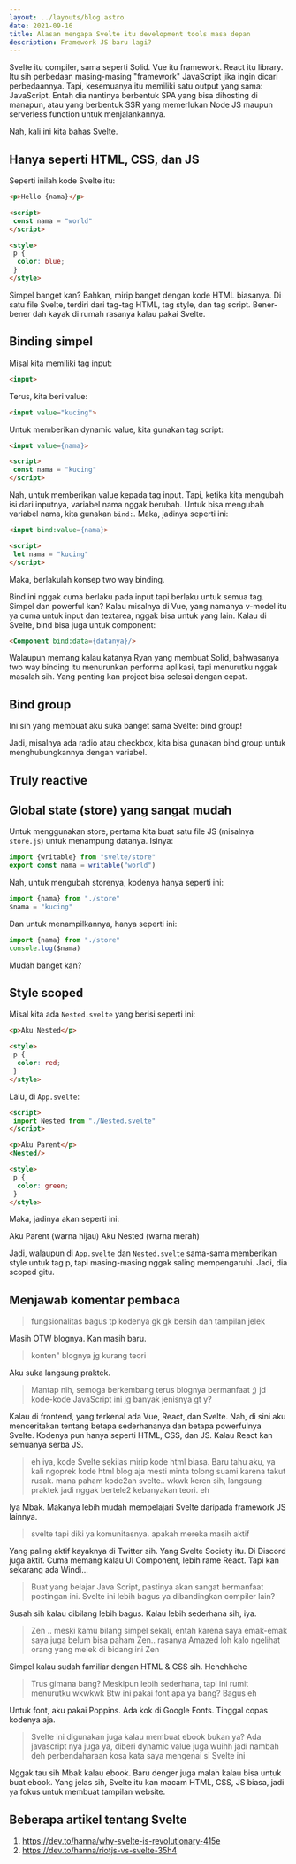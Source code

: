 ```yaml
---
layout: ../layouts/blog.astro
date: 2021-09-16
title: Alasan mengapa Svelte itu development tools masa depan
description: Framework JS baru lagi?
---
```


Svelte itu compiler, sama seperti Solid. Vue itu framework. React itu library. Itu sih perbedaan masing-masing "framework" JavaScript jika ingin dicari perbedaannya. Tapi, kesemuanya itu memiliki satu output yang sama: JavaScript. Entah dia nantinya berbentuk SPA yang bisa dihosting di manapun, atau yang berbentuk SSR yang memerlukan Node JS maupun serverless function untuk menjalankannya. 

Nah, kali ini kita bahas Svelte.

## Hanya seperti HTML, CSS, dan JS

Seperti inilah kode Svelte itu:

```html
<p>Hello {nama}</p>

<script>
 const nama = "world"
</script>

<style>
 p {
  color: blue;
 }
</style>
```

Simpel banget kan? Bahkan, mirip banget dengan kode HTML biasanya. Di satu file Svelte, terdiri dari tag-tag HTML, tag style, dan tag script. Bener-bener dah kayak di rumah rasanya kalau pakai Svelte.

## Binding simpel

Misal kita memiliki tag input:

```html
<input>
```

Terus, kita beri value:

```html
<input value="kucing">
```

Untuk memberikan dynamic value, kita gunakan tag script:

```html
<input value={nama}>

<script>
 const nama = "kucing"
</script>
```

Nah, untuk memberikan value kepada tag input. Tapi, ketika kita mengubah isi dari inputnya, variabel nama nggak berubah. Untuk bisa mengubah variabel nama, kita gunakan `bind:`. Maka, jadinya seperti ini:

```html
<input bind:value={nama}>

<script>
 let nama = "kucing"
</script>
```

Maka, berlakulah konsep two way binding.

Bind ini nggak cuma berlaku pada input tapi berlaku untuk semua tag. Simpel dan powerful kan? Kalau misalnya di Vue, yang namanya v-model itu ya cuma untuk input dan textarea, nggak bisa untuk yang lain. Kalau di Svelte, bind bisa juga untuk component:

```html
<Component bind:data={datanya}/>
```

Walaupun memang kalau katanya Ryan yang membuat Solid, bahwasanya two way binding itu menurunkan performa aplikasi, tapi menurutku nggak masalah sih. Yang penting kan project bisa selesai dengan cepat.

## Bind group

Ini sih yang membuat aku suka banget sama Svelte: bind group!

Jadi, misalnya ada radio atau checkbox, kita bisa gunakan bind group untuk menghubungkannya dengan variabel.

## Truly reactive

## Global state (store) yang sangat mudah

Untuk menggunakan store, pertama kita buat satu file JS (misalnya `store.js`) untuk menampung datanya. Isinya:

```javascript
import {writable} from "svelte/store"
export const nama = writable("world")
```

Nah, untuk mengubah storenya, kodenya hanya seperti ini:

```javascript
import {nama} from "./store"
$nama = "kucing"
```

Dan untuk menampilkannya, hanya seperti ini:

```javascript
import {nama} from "./store"
console.log($nama)
```

Mudah banget kan?

## Style scoped

Misal kita ada `Nested.svelte` yang berisi seperti ini:

```html
<p>Aku Nested</p>

<style>
 p {
  color: red;
 }
</style>
```

Lalu, di `App.svelte`:

```html
<script>
 import Nested from "./Nested.svelte"
</script>

<p>Aku Parent</p>
<Nested/>

<style>
 p {
  color: green;
 }
</style>
```

Maka, jadinya akan seperti ini:

Aku Parent (warna hijau)
Aku Nested (warna merah)

Jadi, walaupun di `App.svelte` dan `Nested.svelte` sama-sama memberikan style untuk tag p, tapi masing-masing nggak saling mempengaruhi. Jadi, dia scoped gitu.

## Menjawab komentar pembaca

> fungsionalitas bagus tp kodenya gk gk bersih dan tampilan jelek

Masih OTW blognya. Kan masih baru.

> konten" blognya jg kurang teori

Aku suka langsung praktek.

> Mantap nih, semoga berkembang terus blognya bermanfaat ;) jd kode-kode JavaScript ini jg banyak jenisnya gt y?

Kalau di frontend, yang terkenal ada Vue, React, dan Svelte. Nah, di sini aku menceritakan tentang betapa sederhananya dan betapa powerfulnya Svelte. Kodenya pun hanya seperti HTML, CSS, dan JS. Kalau React kan semuanya serba JS.

> eh iya, kode Svelte sekilas mirip kode html biasa. Baru tahu aku, ya kali ngoprek kode html blog aja mesti minta tolong suami karena takut rusak. mana paham kode2an svelte.. wkwk
keren sih, langsung praktek jadi nggak bertele2 kebanyakan teori. eh

Iya Mbak. Makanya lebih mudah mempelajari Svelte daripada framework JS lainnya.

> svelte tapi diki ya komunitasnya. apakah mereka masih aktif

Yang paling aktif kayaknya di Twitter sih. Yang Svelte Society itu. Di Discord juga aktif. Cuma memang kalau UI Component, lebih rame React. Tapi kan sekarang ada Windi...

> Buat yang belajar Java Script, pastinya akan sangat bermanfaat postingan ini.
Svelte ini lebih bagus ya dibandingkan compiler lain?

Susah sih kalau dibilang lebih bagus. Kalau lebih sederhana sih, iya.

> Zen .. meski kamu bilang simpel sekali, entah karena saya emak-emak saya juga belum bisa paham Zen.. rasanya Amazed loh kalo ngelihat orang yang melek di bidang ini Zen

Simpel kalau sudah familiar dengan HTML & CSS sih. Hehehhehe

> Trus gimana bang? Meskipun lebih sederhana, tapi ini rumit menurutku wkwkwk
Btw ini pakai font apa ya bang? Bagus eh

Untuk font, aku pakai Poppins. Ada kok di Google Fonts. Tinggal copas kodenya aja.

> Svelte ini digunakan juga kalau membuat ebook bukan ya? Ada javascript nya juga ya, diberi dynamic value juga wuihh jadi nambah deh perbendaharaan kosa kata saya mengenai si Svelte ini

Nggak tau sih Mbak kalau ebook. Baru denger juga malah kalau bisa untuk buat ebook. Yang jelas sih, Svelte itu kan macam HTML, CSS, JS biasa, jadi ya fokus untuk membuat tampilan website.

## Beberapa artikel tentang Svelte

1. https://dev.to/hanna/why-svelte-is-revolutionary-415e
2. https://dev.to/hanna/riotjs-vs-svelte-35h4